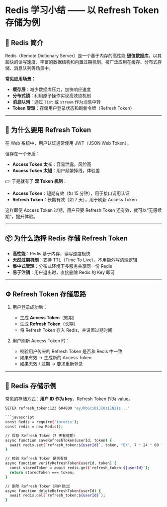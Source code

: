 # Redis 学习小结 —— 以 Refresh Token 存储为例

## 📖 Redis 简介
Redis（Remote Dictionary Server）是一个基于内存的高性能 **键值数据库**，以其超快的读写速度、丰富的数据结构和内置过期机制，被广泛应用在缓存、分布式存储、消息队列等场景中。

**常见应用场景：**
- **缓存层**：减少数据库压力，加快响应速度
- **分布式锁**：利用原子操作实现高效锁机制
- **消息队列**：通过 `list` 或 `stream` 作为消息中转
- **Token 管理**：存储用户登录状态和刷新令牌（Refresh Token）

---

## 🔑 为什么要用 Refresh Token
在 Web 系统中，用户认证通常使用 JWT（JSON Web Token）。

但存在一个矛盾：
- **Access Token 太长**：容易泄露，风险高
- **Access Token 太短**：用户频繁掉线，体验差

👉 于是就有了 **双 Token 机制**：
- **Access Token**：短期有效（如 15 分钟），用于接口调用认证
- **Refresh Token**：长期有效（如 7 天），用于刷新 Access Token

这样即便 Access Token 过期，用户只要 Refresh Token 还有效，就可以“无感续期”，提升体验。

---

## 📦 为什么选择 Redis 存储 Refresh Token
- **高性能**：Redis 基于内存，读写速度极快
- **天然过期机制**：支持 TTL（Time To Live），不用额外写清理逻辑
- **集中式管理**：分布式环境下多服务共享同一份 Redis
- **易于注销**：用户退出时，直接删除 Redis 的 Key 即可

---

## ⚙️ Refresh Token 存储思路
1. 用户登录成功后：
    - 生成 **Access Token**（短期）
    - 生成 **Refresh Token**（长期）
    - 将 Refresh Token 存入 Redis，并设置过期时间

2. 用户刷新 Access Token 时：
    - 校验用户传来的 Refresh Token 是否和 Redis 中一致
    - 如果有效 → 生成新的 Access Token
    - 如果无效 / 过期 → 要求重新登录

---

## 📝 Redis 存储示例
常见的存储方式：**用户 ID 作为 key**，Refresh Token 作为 value。

```bash
SETEX refresh_token:123 604800 "eyJhbGciOiJIUzI1NiIs..."

```javascript
const Redis = require('ioredis');
const redis = new Redis();

// 保存 Refresh Token（7 天有效期）
async function saveRefreshToken(userId, token) {
  await redis.set(`refresh_token:${userId}`, token, "EX", 7 * 24 * 60 * 60);
}

// 校验 Refresh Token 是否有效
async function verifyRefreshToken(userId, token) {
  const storedToken = await redis.get(`refresh_token:${userId}`);
  return storedToken === token;
}

// 删除 Refresh Token（用户登出）
async function deleteRefreshToken(userId) {
  await redis.del(`refresh_token:${userId}`);
}
